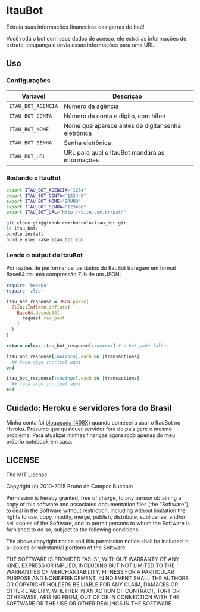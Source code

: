 # ItauBot 
Extraia suas informações financeiras das garras do Itaú!

Você roda o bot com seus dados de acesso, ele extrai as informações de extrato, poupança e envia essas informações para uma URL.

## Uso

### Configurações

| Variavel            | Descrição |
| --------------------|---------------| 
| `ITAU_BOT_AGENCIA`    | Número da agência | 
| `ITAU_BOT_CONTA`      | Número da conta e digito, com hífen | 
| `ITAU_BOT_NOME`       | Nome que aparece antes de digitar senha eletrônica |
| `ITAU_BOT_SENHA`      | Senha eletrônica |
| `ITAU_BOT_URL`        | URL para qual o ItauBot mandará as informações |

### Rodando o ItauBot

```bash
export ITAU_BOT_AGENCIA="1234" 
export ITAU_BOT_CONTA="1234-5" 
export ITAU_BOT_NOME="BRUNO" 
export ITAU_BOT_SENHA="123456" 
export ITAU_BOT_URL="http://site.com.br/path" 

git clone git@github.com:buccolo/itau_bot.git
cd itau_bot/
bundle install
bundle exec rake itau_bot:run
```

### Lendo o output do ItauBot

Por razões de performance, os dados do ItauBot trafegam em format Base64 de uma compressão Zlib de um JSON:
```ruby
require 'base64'
require 'zlib'

itau_bot_response = JSON.parse(
  Zlib::Inflate.inflate(
    Base64.decode64(
      request.raw_post
    )
  )
)

return unless itau_bot_response[:success] # o bot pode falhar 

itau_bot_response[:balance].each do |transactions|
  ## faça algo incrível aqui
end

itau_bot_response[:savings].each do |transactions|
  ## faça algo incrível aqui
end
```

## Cuidado: Heroku e servidores fora do Brasil
Minha conta foi [bloqueada (408X)](http://www.reclameaqui.com.br/3034313/banco-itau-s-a/conta-bloqueada-codigo-408/) quando comecei a usar o ItauBot no Heroku. Presumo que qualquer servidor fora do país gere o mesmo problema. Para atualizar minhas finanças agora rodo apenas do meu próprio notebook em casa.

## LICENSE

The MIT License

Copyright (c) 2010-2015 Bruno de Campos Buccolo

Permission is hereby granted, free of charge, to any person obtaining a copy
of this software and associated documentation files (the "Software"), to deal
in the Software without restriction, including without limitation the rights
to use, copy, modify, merge, publish, distribute, sublicense, and/or sell
copies of the Software, and to permit persons to whom the Software is
furnished to do so, subject to the following conditions:

The above copyright notice and this permission notice shall be included in
all copies or substantial portions of the Software.

THE SOFTWARE IS PROVIDED "AS IS", WITHOUT WARRANTY OF ANY KIND, EXPRESS OR
IMPLIED, INCLUDING BUT NOT LIMITED TO THE WARRANTIES OF MERCHANTABILITY,
FITNESS FOR A PARTICULAR PURPOSE AND NONINFRINGEMENT. IN NO EVENT SHALL THE
AUTHORS OR COPYRIGHT HOLDERS BE LIABLE FOR ANY CLAIM, DAMAGES OR OTHER
LIABILITY, WHETHER IN AN ACTION OF CONTRACT, TORT OR OTHERWISE, ARISING FROM,
OUT OF OR IN CONNECTION WITH THE SOFTWARE OR THE USE OR OTHER DEALINGS IN
THE SOFTWARE.
